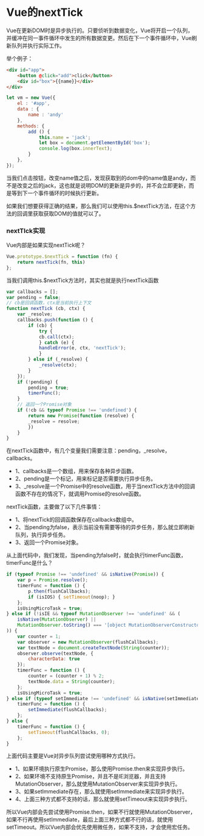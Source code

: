 # Vue的nextTick
Vue在更新DOM时是异步执行的。只要侦听到数据变化，Vue将开启一个队列，并缓冲在同一事件循环中发生的所有数据变更。然后在下一个事件循环中，Vue刷新队列并执行实际工作。

举个例子：

```html
<div id="app">
    <button @click="add">click</button>
    <div id="box">{{name}}</div>
</div>
```
```javascript
let vm = new Vue({
    el : '#app',
    data : {
        name : 'andy'
    },
    methods: {
        add () {
            this.name = 'jack';
            let box = document.getElementById('box');
            console.log(box.innerText);
        }
    },
});
```
当我们点击按钮，改变name值之后，发现获取到的dom中的name值是andy，而不是改变之后的jack，这也就是说明DOM的更新是异步的，并不会立即更新，而是等到下一个事件循环的时候执行更新。

如果我们想要获得正确的结果，那么我们可以使用this.$nextTick方法，在这个方法的回调里获取获取DOM的值就可以了。

### nextTIck实现
Vue内部是如果实现nextTick呢？

```javascript
Vue.prototype.$nextTick = function (fn) {
    return nextTick(fn, this)
};
```
当我们调用this.$nextTick方法时，其实也就是执行nextTick函数

```javascript
var callbacks = [];
var pending = false;
// cb是回调函数，ctx是当前执行上下文
function nextTick (cb, ctx) {
    var _resolve;
    callbacks.push(function () {
        if (cb) {
            try {
            cb.call(ctx);
            } catch (e) {
            handleError(e, ctx, 'nextTick');
            }
        } else if (_resolve) {
            _resolve(ctx);
        }
    });
    if (!pending) {
        pending = true;
        timerFunc();
    }
    // 返回一个Promise对象
    if (!cb && typeof Promise !== 'undefined') {
        return new Promise(function (resolve) {
        _resolve = resolve;
        })
    }
}
```
在nextTick函数中，有几个变量我们需要注意：pending，_resolve，callbacks。
- 1、callbacks是一个数组，用来保存各种异步函数。
- 2、pending是一个标记，用来标记是否需要执行异步任务。
- 3、_resolve是一个Promise中的resolve函数，用于当nextTick方法中的回调函数不存在的情况下，就调用Promise的resolve函数。

nextTick函数，主要做了以下几件事情：
- 1、将nextTick的回调函数保存在callbacks数组中。
- 2、当pending为false，表示当前没有需要等待的异步任务，那么就立即刷新队列，执行异步任务。
- 3、返回一个Promise对象。

从上面代码中，我们发现，当pending为false时，就会执行timerFunc函数，timerFunc是什么？

```javascript
if (typeof Promise !== 'undefined' && isNative(Promise)) {
    var p = Promise.resolve();
    timerFunc = function () {
        p.then(flushCallbacks);
        if (isIOS) { setTimeout(noop); }
    };
    isUsingMicroTask = true;
} else if (!isIE && typeof MutationObserver !== 'undefined' && (
    isNative(MutationObserver) ||
    MutationObserver.toString() === '[object MutationObserverConstructor]'
)) {
    var counter = 1;
    var observer = new MutationObserver(flushCallbacks);
    var textNode = document.createTextNode(String(counter));
    observer.observe(textNode, {
        characterData: true
    });
    timerFunc = function () {
        counter = (counter + 1) % 2;
        textNode.data = String(counter);
    };
    isUsingMicroTask = true;
} else if (typeof setImmediate !== 'undefined' && isNative(setImmediate)) {
    timerFunc = function () {
        setImmediate(flushCallbacks);
    };
} else {
    timerFunc = function () {
        setTimeout(flushCallbacks, 0);
    };
}
```
上面代码主要是Vue对异步队列尝试使用哪种方式执行。

- 1、如果环境执行原生Promise，那么使用Promise.then来实现异步执行。
- 2、如果环境不支持原生Promise，并且不是IE浏览器，并且支持MutationObserver，那么就使用MutationObserver来实现异步执行。
- 3、如果setImmediate存在，那么就使用setImmediate来实现异步执行。
- 4、上面三种方式都不支持的话，那么就使用setTimeout来实现异步执行。

所以Vue内部会先尝试使用Promise.then，如果不行就使用MutationObserver，如果不行再使用setImmediate，最后上面三种方式都不行的话，就使用setTimeout。所以Vue内部会优先使用微任务，如果不支持，才会使用宏任务。
